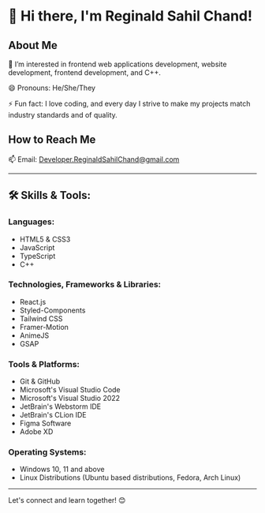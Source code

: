 # 👋 Hi there, I'm Reginald Sahil Chand!

## About Me
👀 I’m interested in frontend web applications development, website development, frontend development, and C++.

😄 Pronouns: He/She/They

⚡ Fun fact: I love coding, and every day I strive to make my projects match industry standards and of quality.

## How to Reach Me
📫 Email: Developer.ReginaldSahilChand@gmail.com

---

## 🛠️ Skills & Tools:

### Languages:
- HTML5 & CSS3
- JavaScript
- TypeScript
- C++

### Technologies, Frameworks & Libraries:
- React.js
- Styled-Components
- Tailwind CSS
- Framer-Motion
- AnimeJS
- GSAP

### Tools & Platforms:
- Git & GitHub
- Microsoft's Visual Studio Code
- Microsoft's Visual Studio 2022
- JetBrain's Webstorm IDE
- JetBrain's CLion IDE
- Figma Software
- Adobe XD

### Operating Systems:
- Windows 10, 11 and above
- Linux Distributions (Ubuntu based distributions, Fedora, Arch Linux)

---

Let's connect and learn together! 😊
